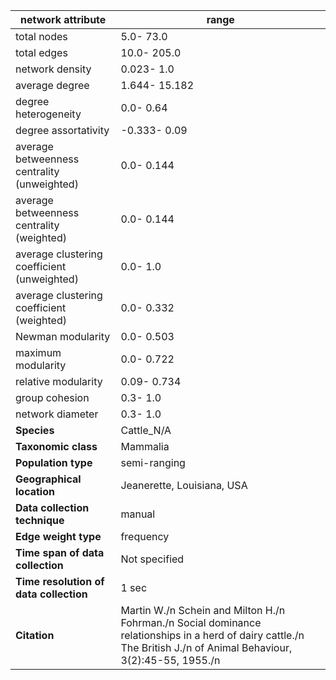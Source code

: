 network attribute|range
---|---
total nodes|5.0- 73.0
total edges|10.0- 205.0
network density|0.023- 1.0
average degree|1.644- 15.182
degree heterogeneity|0.0- 0.64
degree assortativity|-0.333- 0.09
average betweenness centrality (unweighted)|0.0- 0.144
average betweenness centrality (weighted)|0.0- 0.144
average clustering coefficient (unweighted)|0.0- 1.0
average clustering coefficient (weighted)|0.0- 0.332
Newman modularity|0.0- 0.503
maximum modularity|0.0- 0.722
relative modularity|0.09- 0.734
group cohesion|0.3- 1.0
network diameter|0.3- 1.0
**Species**| Cattle_N/A
**Taxonomic class**| Mammalia
**Population type**| semi-ranging
**Geographical location**| Jeanerette, Louisiana, USA
**Data collection technique**| manual 
**Edge weight type**| frequency
**Time span of data collection**| Not specified
**Time resolution of data collection**| 1 sec
**Citation**| Martin W./n Schein and Milton H./n Fohrman./n Social dominance relationships in a herd of dairy cattle./n The British J./n of Animal Behaviour, 3(2):45-55, 1955./n